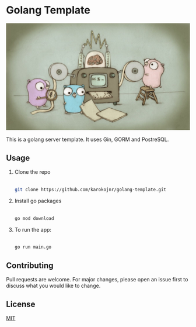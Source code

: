 # Golang Template

![alt text](./gophers.jpg)

This is a golang server template. It uses Gin, GORM and PostreSQL.

## Usage

1. Clone the repo

   ```sh

   git clone https://github.com/karokojnr/golang-template.git

   ```

2. Install go packages

   ```sh

   go mod download

   ```

3. To run the app:

   ```sh

   go run main.go

   ```


## Contributing

Pull requests are welcome. For major changes, please open an issue first to discuss what you would like to change.

## License
[MIT](./LICENSE)